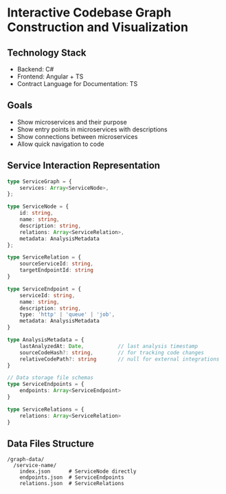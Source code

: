 # Interactive Codebase Graph Construction and Visualization

## Technology Stack

- Backend: C#
- Frontend: Angular + TS
- Contract Language for Documentation: TS

## Goals

- Show microservices and their purpose
- Show entry points in microservices with descriptions
- Show connections between microservices
- Allow quick navigation to code

## Service Interaction Representation

```ts
type ServiceGraph = {
    services: Array<ServiceNode>,
};

type ServiceNode = {
    id: string,
    name: string,
    description: string,
    relations: Array<ServiceRelation>,
    metadata: AnalysisMetadata
};

type ServiceRelation = {
    sourceServiceId: string,
    targetEndpointId: string
}

type ServiceEndpoint = {
    serviceId: string,
    name: string,
    description: string,
    type: 'http' | 'queue' | 'job',
    metadata: AnalysisMetadata
}

type AnalysisMetadata = {
    lastAnalyzedAt: Date,           // last analysis timestamp
    sourceCodeHash?: string,        // for tracking code changes
    relativeCodePath?: string       // null for external integrations
}

// Data storage file schemas
type ServiceEndpoints = {
    endpoints: Array<ServiceEndpoint>
}

type ServiceRelations = {
    relations: Array<ServiceRelation>
}
```

## Data Files Structure

```
/graph-data/
  /service-name/
    index.json      # ServiceNode directly
    endpoints.json  # ServiceEndpoints
    relations.json  # ServiceRelations
```
